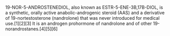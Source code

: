 19-NOR-5-ANDROSTENEDIOL, also known as ESTR-5-ENE-3Β,17Β-DIOL, is a synthetic, orally active anabolic-androgenic steroid (AAS) and a derivative of 19-nortestosterone (nandrolone) that was never introduced for medical use.[1][2][3] It is an androgen prohormone of nandrolone and of other 19-norandrostanes.[4][5][6]
